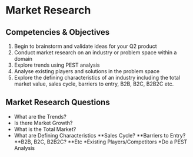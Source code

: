 # Market Research

## Competencies & Objectives

1. Begin to brainstorm and validate ideas for your Q2 product
1. Conduct market research on an industry or problem space within a domain
1. Explore trends using PEST analysis
1. Analyse existing players and solutions in the problem space
1. Explore the defining characteristics of an industry including the total market value, sales cycle, barriers to entry, B2B, B2C, B2B2C etc.

## Market Research Questions

* What are the Trends?
* Is there Market Growth?
* What is the Total Market?
* What are Defining Characteristics
**Sales Cycle?
**Barriers to Entry?
**B2B, B2C, B2B2C?
**Etc
*Existing Players/Competitors
*Do a PEST Analysis

